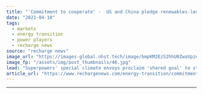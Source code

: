 ```yaml
---
title: "'Commitment to cooperate' -  US and China pledge renewables-led decarbonisation"
date: "2021-04-18"
tags: 
  - markets
  - energy transition
  - power players
  - recharge news
source: "recharge news"
image_url: "https://images-global.nhst.tech/image/bmpKM2EzS2hhU0ZwaVpzeUFNYWxJZkpqN3VFYkRyNHZHRVhvYmIwRlZOcz0=/nhst/binary/5598a5239edd9eb817a09774c36804cc"
image_fp: "/assets/img/post_thumbnails/46.jpg"
lead: "Superpowers' special climate envoys proclaim 'shared goal' to step up action to meet Paris climate targets and support developing nations' transition away from fossil fuels"
article_url: "https://www.rechargenews.com/energy-transition/commitment-to-cooperate-us-and-china-pledge-renewables-led-decarbonisation/2-1-997358"
---
```


---
